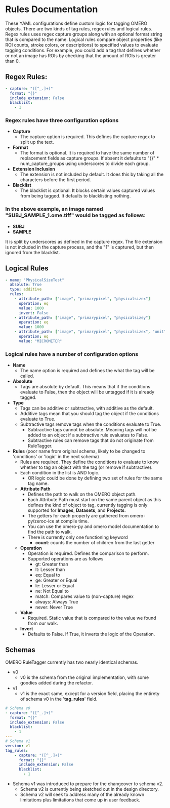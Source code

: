 # Rules Documentation

These YAML configurations define custom logic for tagging OMERO objects.
There are two kinds of tag rules, regex rules and logical rules. 
Regex rules uses regex capture groups along with an optional format string that is compared to the name. 
Logical rules compare object properties (like ROI counts, stroke colors, or descriptions) to specified values to evaluate tagging conditions. For example, you could add a tag that defines whether or not an image has ROIs by checking that the amount of ROIs is greater than 0.

## Regex Rules:
```yaml
- capture: "([^_.]+)"
  format: "{}"
  include_extension: False
  blacklist:
    - 1
```
### Regex rules have three configuration options
* __Capture__
    * The capture option is required. This defines the capture regex to split up the text.
* __Format__
    * The format is optional. It is required to have the same number of replacement fields as capture groups. If absent it defaults to "{}" * num_capture_groups using underscores to divide each group.
* __Extension Inclusion__
    * The extension is not included by default. It does this by taking all the characters before the first period.
* __Blacklist__
    * The blacklist is optional. It blocks certain values captured values from being tagged. It defaults to blacklisting nothing.

### In the above example, an image named "SUBJ_SAMPLE_1.ome.tiff" would be tagged as follows:
 * __SUBJ__
 * __SAMPLE__

It is split by underscores as defined in the capture regex. The file extension is not included in the capture process, and the "1" is captured, but then ignored from the blacklist.

## Logical Rules
```yaml
- name: "PhysicalSizeTest"
  absolute: True
  type: additive
  rules:
    - attribute_path: ["image", "primarypixel", "physicalsizex"]
      operation: eq
      value: 1000
      invert: False
    - attribute_path: ["image", "primarypixel", "physicalsizey"]
      operation: eq
      value: 1000
    - attribute_path: ["image", "primarypixel", "physicalsizex", "unit", "name"]
      operation: eq
      value: "MICROMETER"
```

### Logical rules have a number of configuration options

* __Name__
    * The name option is required and defines the what the tag will be called.
* __Absolute__
    * Tags are absolute by default. This means that if the conditions evaluate to False, then the object will be untagged if it is already tagged.
* __Type__
    * Tags can be additive or subtractive, with additive as the default.
    * Additive tags mean that you should tag the object if the conditions evaluate to True. 
    * Subtractive tags remove tags when the conditions evaluate to True.
        * Subtractive tags cannot be absolute. Meaning tags will not be added to an object if a subtractive rule evaluates to False.
        * Subtractive rules can remove tags that do not originate from RuleTagger.
* __Rules__ (poor name from original schema, likely to be changed to 'conditions' or 'logic' in the next schema)
    * Rules are required. They define the conditions to evaluate to know whether to tag an object with the tag (or remove if subtractive). 
    * Each condition in the list is AND logic.
        * OR logic could be done by defining two set of rules for the same tag name.
    * __Attribute Path__
        * Defines the path to walk on the OMERO object path.
        * Each Attribute Path must start on the same parent object as this defines the kind of object to tag, currently tagging is only supported for __Images__, __Datasets__, and __Projects__.
        *  The getters for each property are gathered from omero-py/zeroc-ice at compile time.
        * You can use the omero-py and omero model documentation to find the path to walk.
        * There is currently only one functioning keyword
            * __count__: counts the number of children from the last getter
    * __Operation__
        * Operation is required. Defines the comparison to perform.
        * Supported operations are as follows
            - gt: Greater than
            - lt: Lesser than
            - eq: Equal to
            - ge: Greater or Equal
            - le: Lesser or Equal
            - ne: Not Equal to
            - match: Compares value to (non-capture) regex
            - always: Always True
            - never: Never True
    * __Value__
        * Required. Static value that is compared to the value we found from our walk.
    * __Invert__
        * Defaults to False. If True, it inverts the logic of the Operation.

## Schemas
OMERO.RuleTagger currently has two nearly identical schemas.
* v0
    * v0 is the schema from the original implementation, with some goodies added during the refactor.
* v1
    * v1 is the exact same, except for a version field, placing the entirety of schema v0 in the '__tag_rules__' field.

```yaml
# Schema v0
- capture: "([^_.]+)"
  format: "{}"
  include_extension: False
  blacklist:
    - 1
---
# Schema v1
version: v1
tag_rules:
    - capture: "([^_.]+)"
      format: "{}"
      include_extension: False
      blacklist:
        - 1
```

* Schema v1 was introduced to prepare for the changeover to schema v2.
    * Schema v2 is currently being sketched out in the design directory.
    * Schema v2 will seek to address many of the already known limitations plus limitations that come up in user feedback.